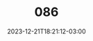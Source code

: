 ---
title: "086"
date: 2023-12-21T18:21:12-03:00
draft: false
autorias: ["Guilherme Vieira"]
plataformas: ["Processing, p5•js"]
descricao: "Para cada valor da contagem uma visualização do vento na cidade de Salvador, Bahia, nos 100 primeiros dias do ano de 2023. Cada ponto indica um horário do dia e de cada um saem duas linhas na direção do vento naquele horário, a mais grossa representa a velocidade média e a mais fina a velocidade da rajada mais forte."
autorias_url: ["https://guilhermevieira.info"]
url: "/formas/086"
---